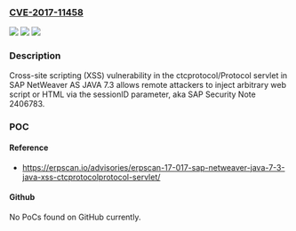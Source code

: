 ### [CVE-2017-11458](https://cve.mitre.org/cgi-bin/cvename.cgi?name=CVE-2017-11458)
![](https://img.shields.io/static/v1?label=Product&message=n%2Fa&color=blue)
![](https://img.shields.io/static/v1?label=Version&message=n%2Fa&color=blue)
![](https://img.shields.io/static/v1?label=Vulnerability&message=n%2Fa&color=brighgreen)

### Description

Cross-site scripting (XSS) vulnerability in the ctcprotocol/Protocol servlet in SAP NetWeaver AS JAVA 7.3 allows remote attackers to inject arbitrary web script or HTML via the sessionID parameter, aka SAP Security Note 2406783.

### POC

#### Reference
- https://erpscan.io/advisories/erpscan-17-017-sap-netweaver-java-7-3-java-xss-ctcprotocolprotocol-servlet/

#### Github
No PoCs found on GitHub currently.

